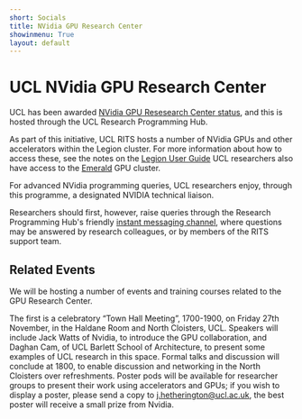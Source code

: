 ```yaml
---
short: Socials
title: NVidia GPU Research Center
showinmenu: True
layout: default
---
```


UCL NVidia GPU Research Center
==============================

UCL has been awarded [NVidia GPU Resesearch Center status](https://www.engineering.ucl.ac.uk/news/ucl-named-an-nvidia-gpu-research-centre/), and this is hosted through the UCL Research Programming Hub.

As part of this initiative, UCL RITS hosts a number of NVidia GPUs and other accelerators within the Legion cluster.
For more information about how to access these, see the notes on the
[Legion User Guide](https://wiki.rc.ucl.ac.uk/wiki/Legion_GPU_nodes) UCL researchers also have access to
the [Emerald](https://wiki.rc.ucl.ac.uk/wiki/Emerald) GPU cluster.

For advanced NVidia programming queries, UCL researchers enjoy, through this programme,
a designated NVIDIA technical liaison.

Researchers should first, however, raise queries through the Research Programming Hub's
friendly [instant messaging channel](https://ucl-programming-hub.slack.com/), where questions may be answered by
research colleagues, or by members of the RITS support team.

Related Events
--------------

We will be hosting a number of events and training courses related to the GPU Research Center.

The first is a celebratory “Town Hall Meeting”, 1700-1900, on Friday 27th November,
in the Haldane Room and North Cloisters, UCL. Speakers will include Jack Watts of Nvidia, 
to introduce the GPU collaboration, and Daghan Cam, of UCL Barlett School of Architecture, 
to present some examples of UCL research in this space. Formal talks and discussion will conclude at 1800, 
to enable discussion and networking in the North Cloisters
over refreshments. Poster pods will be available for researcher groups to present their work using 
accelerators and GPUs; if you wish to display a poster, please send a copy to j.hetherington@ucl.ac.uk, 
the best poster will receive a small prize from Nvidia.
